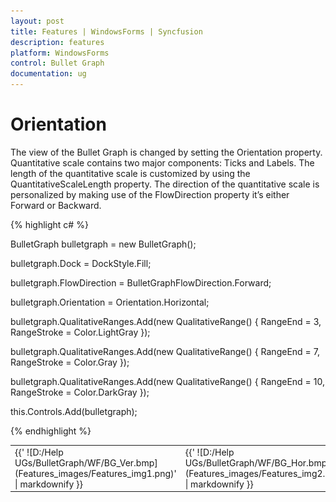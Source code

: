 ```yaml
---
layout: post
title: Features | WindowsForms | Syncfusion
description: features
platform: WindowsForms
control: Bullet Graph
documentation: ug
---
```


# Orientation

The view of the Bullet Graph is changed by setting the Orientation property. Quantitative scale contains two major components: Ticks and Labels. The length of the quantitative scale is customized by using the QuantitativeScaleLength property. The direction of the quantitative scale is personalized by making use of the FlowDirection property it’s either Forward or Backward.

{% highlight c# %}

BulletGraph bulletgraph = new BulletGraph();

bulletgraph.Dock = DockStyle.Fill;

bulletgraph.FlowDirection = BulletGraphFlowDirection.Forward;

bulletgraph.Orientation = Orientation.Horizontal;

bulletgraph.QualitativeRanges.Add(new QualitativeRange() { RangeEnd = 3, RangeStroke = Color.LightGray });

bulletgraph.QualitativeRanges.Add(new QualitativeRange() { RangeEnd = 7, RangeStroke = Color.Gray });

bulletgraph.QualitativeRanges.Add(new QualitativeRange() { RangeEnd = 10, RangeStroke = Color.DarkGray });                    

this.Controls.Add(bulletgraph);

{% endhighlight %}

<table>
<tr>
<td>
{{' ![D:/Help UGs/BulletGraph/WF/BG_Ver.bmp](Features_images/Features_img1.png)' | markdownify }}

</td><td>
{{' ![D:/Help UGs/BulletGraph/WF/BG_Hor.bmp](Features_images/Features_img2.png)' | markdownify }}

</td></tr>
</table>